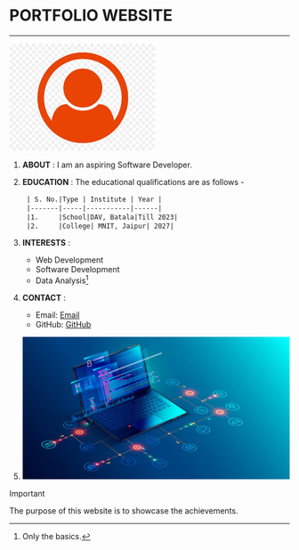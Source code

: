 
# **PORTFOLIO WEBSITE**


---
![Image](imageFil21600.jpeg)


1. **ABOUT** : I am an aspiring Software Developer.


2. **EDUCATION** : The educational qualifications are as follows -

		| S. No.|Type | Institute | Year |
		|-------|-----|-----------|------|
		|1.     |School|DAV, Batala|Till 2023|
		|2.     |College| MNIT, Jaipur| 2027|
 

3. **INTERESTS** : 
 	- Web Development
 	- Software Development
 	- Data Analysis[^1]
 	

4. **CONTACT** :
	- Email: [Email](2023ucp1600@mnit.ac.in)
	- GitHub: [GitHub](https://github.com/FumioMax/TEST1.git)


5. ![Image](imageFile1600.jpg)



> [!IMPORTANT]
> The purpose of this website is to showcase the achievements.


[^1]: Only the basics.




